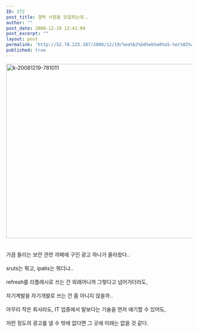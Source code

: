 ```yaml
---
ID: 272
post_title: 경력 사원을 모집하는데..
author: ""
post_date: 2008-12-19 12:41:04
post_excerpt: ""
layout: post
permalink: 'http://52.78.225.187/2008/12/19/%ea%b2%bd%eb%a0%a5-%ec%82%ac%ec%9b%90%ec%9d%84-%eb%aa%a8%ec%a7%91%ed%95%98%eb%8a%94%eb%8d%b0/'
published: true
---
```

<IMG class="alignnone size-full wp-image-421" title=k-20081219-781011 height=471 alt=k-20081219-781011 src="http://www.freeism.co.kr/wordpress/wp-content/uploads/2008/12/k-20081219-781011.png" width=573><BR><BR><BR>가끔 들리는 보안 관련 까페에 구인 광고 하나가 올라왔다..<BR><BR>sruts는 뭐고, ipatis는 뭐더냐..<BR><BR>refresh를 리플래시로 쓰는 건 외래어니까 그렇다고 넘어가더라도,<BR><BR>자기계발을 자기개발로 쓰는 건 좀 아니지 않을까..<BR><BR>아무리 작은 회사라도, IT 업종에서 말보다는 기술을 먼저 얘기할 수 있어도,<BR><BR>저런 정도의 광고를 낼 수 밖에 없다면 그 곳에 미래는 없을 것 같다.